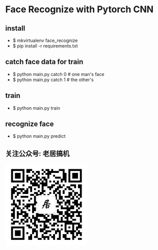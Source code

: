 # Face Recognize with Pytorch CNN

## install
* $ mkvirtualenv face_recognize
* $ pip install -r requirements.txt

## catch face data for train
* $ python main.py catch 0 # one man's face
* $ python main.py catch 1 # the other's

## train
* $ python main.py train

## recognize face
* $ python main.py predict

## 关注公众号: 老居搞机
![weixin](weixin.png)